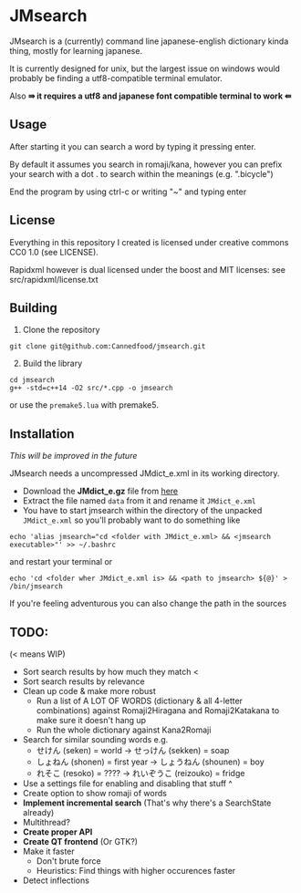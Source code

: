 # JMsearch

JMsearch is a (currently) command line japanese-english dictionary kinda thing, mostly for learning japanese.

It is currently designed for unix, but the largest issue on windows would probably be finding a utf8-compatible terminal emulator.

Also **⇛ it requires a utf8 and japanese font compatible terminal to work ⇚**

## Usage

After starting it you can search a word by typing it pressing enter.

By default it assumes you search in romaji/kana, however you can prefix your search with a dot . to search within the meanings (e.g. ".bicycle")

End the program by using ctrl-c or writing "~" and typing enter

## License
Everything in this repository I created is licensed under creative commons CC0 1.0 (see LICENSE).

Rapidxml however is dual licensed under the boost and MIT licenses: see src/rapidxml/license.txt

## Building

1. Clone the repository
```
git clone git@github.com:Cannedfood/jmsearch.git
```

2. Build the library
```
cd jmsearch
g++ -std=c++14 -O2 src/*.cpp -o jmsearch
```
or use the `premake5.lua` with premake5.

## Installation
*This will be improved in the future*

JMsearch needs a uncompressed JMdict_e.xml in its working directory.
- Download the **JMdict_e.gz** file from [here](http://www.edrdg.org/jmdict/edict_doc.html)
- Extract the file named `data` from it and rename it `JMdict_e.xml`
- You have to start jmsearch within the directory of the unpacked `JMdict_e.xml` so you'll probably want to do something like
```
echo 'alias jmsearch="cd <folder with JMdict_e.xml> && <jmsearch executable>"' >> ~/.bashrc
```
and restart your terminal or
```
echo 'cd <folder wher JMdict_e.xml is> && <path to jmsearch> ${@}' > /bin/jmsearch
```
If you're feeling adventurous you can also change the path in the sources

## TODO:
(< means WIP)
- Sort search results by how much they match <
- Sort search results by relevance
- Clean up code & make more robust
	- Run a list of A LOT OF WORDS (dictionary & all 4-letter combinations) against Romaji2Hiragana and Romaji2Katakana to make sure it doesn't hang up
	- Run the whole dictionary against Kana2Romaji
- Search for similar sounding words e.g.
	- せけん (seken) = world -> せっけん (sekken) = soap
	- しょねん (shonen) = first year -> しょうねん (shounen) = boy
	- れそこ (resoko) = ???? -> れいぞうこ (reizouko) = fridge
- Use a settings file for enabling and disabling that stuff ^
- Create option to show romaji of words
- **Implement incremental search** (That's why there's a SearchState already)
- Multithread?
- **Create proper API**
- **Create QT frontend** (Or GTK?)
- Make it faster
	- Don't brute force
	- Heuristics: Find things with higher occurences faster
- Detect inflections
